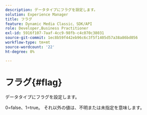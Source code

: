 ```yaml
---
description: データタイプにフラグを設定します。
solution: Experience Manager
title: フラグ
feature: Dynamic Media Classic、SDK/API
role: Developer,Business Practitioner
exl-id: 5916f107-7aaf-4cc9-98fb-c4c070c38031
source-git-commit: 1ec8b59f442eb96c6c3f5f1405d57a38a86bd056
workflow-type: tm+mt
source-wordcount: '22'
ht-degree: 0%

---
```


# フラグ{#flag}

データタイプにフラグを設定します。

0=false、1=true。 それ以外の値は、不明または未指定を意味します。
